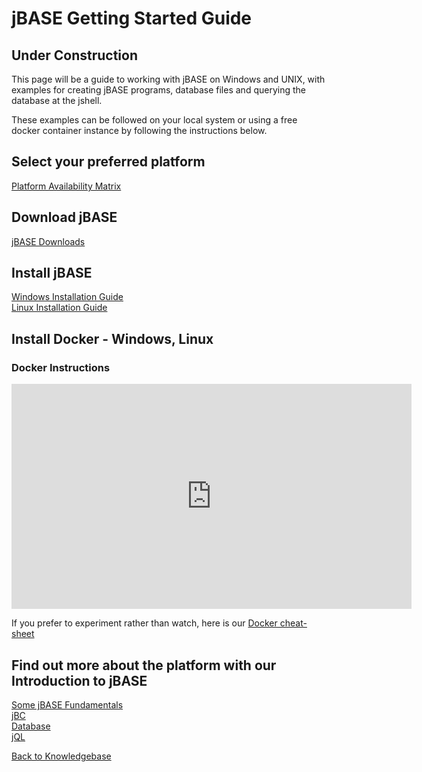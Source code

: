 # jBASE Getting Started Guide

<PageHeader />

## Under Construction  

This page will be a guide to working with jBASE on Windows and UNIX, with examples for creating jBASE programs, database files and querying the database at the jshell.  

These examples can be followed on your local system or using a free docker container instance by following the instructions below.

## Select your preferred platform  

[Platform Availability Matrix](./../administration/installation-guides/platform-availability/README.md)

## Download jBASE

[jBASE Downloads](http://zumasys.com/downloads)

## Install jBASE

[Windows Installation Guide](./../administration/installation-guides/windows/jbase-5-7-windows-installation-guide/README.md)  
[Linux Installation Guide](./../administration/installation-guides/linux/linux-installation-guide/README.md)

## Install Docker - Windows, Linux

### Docker Instructions

<iframe width="640" height="360" class="fr-draggable" src="https://www.youtube.com/embed/jHYXL1TWMz0?wmode=opaque" frameborder="0" allowfullscreen=""></iframe>

If you prefer to experiment rather than watch, here is our [Docker cheat-sheet](./docker-container/README.md)

## Find out more about the platform with our Introduction to jBASE

[Some jBASE Fundamentals](./introduction/fundamentals/README.md)  
[jBC](./introduction/jbc/README.md)  
[Database](./introduction/database/README.md)  
[jQL](./introduction/jQL/README.md)  

[Back to Knowledgebase](./../README.md)

<PageFooter />
